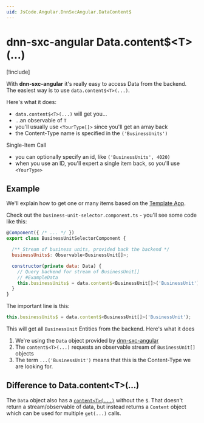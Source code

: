 ```yaml
---
uid: JsCode.Angular.DnnSxcAngular.DataContent$
---
```


# dnn-sxc-angular Data.content$\<T\>(...)

[!include[](~/basics/stack/_shared-float-summary.md)]
<style>.context-box-summary .spa-2sxc-js { visibility: visible; } </style>

With **dnn-sxc-angular** it's really easy to access Data from the backend. The easiest way is to use `data.content$<T>(...)`.

Here's what it does:

* `data.content$<T>(...)` will get you...
* ...an observable of `T` 
* you'll usually use `<YourType[]>` since you'll get an array back
* the Content-Type name is specified in the `('BusinessUnits')`

Single-Item Call

* you can optionally specify an id, like `('BusinessUnits', 4020)`
* when you use an ID, you'll expert a single item back, so you'll use `<YourType>`

## Example

We'll explain how to get one or many items based on the [Template App](xref:JsCode.Angular.TemplateApp).

Check out the `business-unit-selector.component.ts` - you'll see some code like this:

```js
@Component({ /* ... */ })
export class BusinessUnitSelectorComponent {

  /** Stream of business units, provided back the backend */
  businessUnits$: Observable<BusinessUnit[]>;

  constructor(private data: Data) {
    // Query backend for stream of BusinessUnit[]
    // #ExampleData
    this.businessUnits$ = data.content$<BusinessUnit[]>('BusinessUnit');
  }
}
```

The important line is this:

```javascript
this.businessUnits$ = data.content$<BusinessUnit[]>('BusinessUnit');
```

This will get all `BusinessUnit` Entities from the backend. 
Here's what it does

1. We're using the `Data` object provided by [dnn-sxc-angular](xref:JsCode.Angular.DnnSxcAngular.Index)
1. The `content$<T>(...)` requests an observable stream of `BusinessUnit[]` objects
1. The term `...('BusinessUnit')` means that this is the Content-Type we are looking for. 

## Difference to Data.content\<T\>(...)

The `Data` object also has a [`content<T>(...)`](xref:JsCode.Angular.DnnSxcAngular.DataContent) without the `$`. That doesn't return a stream/observable of data, but instead returns a `Content` object which can be used for multiple `get(...)` calls. 

